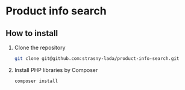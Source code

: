 # Product info search

## How to install

1. Clone the repository

      ```sh
      git clone git@github.com:strasny-lada/product-info-search.git
      ```

1. Install PHP libraries by Composer

      ```sh
      composer install
      ```


